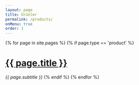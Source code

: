 ```yaml
---
layout: page
title: Ürünler
permalink: /products/
onMenu: true
order: 1
---
```


{% for page in site.pages %}
  {% if page.type == 'product' %}
# <a class="page-link" href="{{ page.url | prepend: site.baseurl }}">{{ page.title }}</a>
_{{ page.subtitle }}_
  {% endif %}
{% endfor %}
